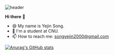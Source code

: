 ![header](https://capsule-render.vercel.app/api?type=waving&text=Jinyesong&color=30:F6CED8,70:a82da8)


**Hi there** 👋
* 😄 My name is Yejin Song.
* 🌱 I'm a student at CNU.
* 📫 How to reach me: songyejin2000@gmail.com

[![Anurag's GitHub stats](https://github-readme-stats.vercel.app/api?username=jinyesong)](https://github.com/anuraghazra/github-readme-stats)
<!--
**jinyesong/jinyesong** is a ✨ _special_ ✨ repository because its `README.md` (this file) appears on your GitHub profile.

Here are some ideas to get you started:

- 🔭 I’m currently working on ...
- 🌱 I’m currently learning ...
- 👯 I’m looking to collaborate on ...
- 🤔 I’m looking for help with ...
- 💬 Ask me about ...
- 📫 How to reach me: ...
- 😄 Pronouns: ...
- ⚡ Fun fact: ...
-->
